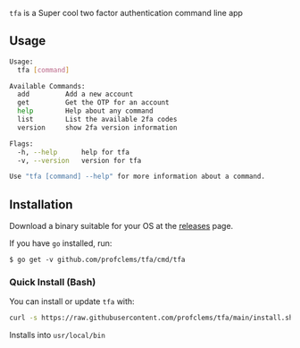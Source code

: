 `tfa` is a Super cool two factor authentication command line app

## Usage

```sh
Usage:
  tfa [command]

Available Commands:
  add         Add a new account
  get         Get the OTP for an account
  help        Help about any command
  list        List the available 2fa codes
  version     show 2fa version information

Flags:
  -h, --help      help for tfa
  -v, --version   version for tfa

Use "tfa [command] --help" for more information about a command.
```

## Installation

Download a binary suitable for your OS at the [releases](https://github.com/profclems/tfa/releases/latest) page.

If you have `go` installed, run:
```
$ go get -v github.com/profclems/tfa/cmd/tfa
```

### Quick Install (Bash)
You can install or update `tfa` with:

```bash
curl -s https://raw.githubusercontent.com/profclems/tfa/main/install.sh | sudo bash
```
Installs into `usr/local/bin`
